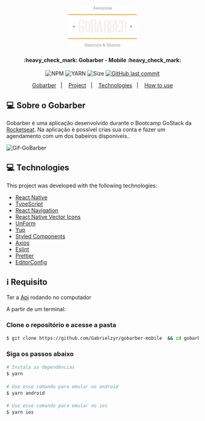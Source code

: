 <h1 align="center">
    <img alt="MegaHack" title="#MegaHack" src="./src/assets/logo.png" width="180px" />
</h1>


<h4 align="center">
	:heavy_check_mark: Gobarber - Mobile :heavy_check_mark:
</h4>
<p align="center">

  <img alt="NPM" src="https://img.shields.io/npm/v/npm?color=10&logo=10">
  <img alt="YARN" src="https://img.shields.io/badge/yarn-v1.22.4-brightgreen">
  <img alt="Size" src="https://img.shields.io/github/repo-size/Gabrielzyr/nlw-3">

  <a href="https://github.com/jpsoarxs/MH-3/commits/master">
    <img alt="GitHub last commit" src="https://img.shields.io/github/last-commit/Gabrielzyr/nlw-3">
  </a>

</p>

<p align="center">
  <a href="#information_source-Sobre-o-Gobarber-">Gobarber</a>&nbsp;&nbsp;&nbsp;|&nbsp;&nbsp;&nbsp;
  <a href="#-project">Project</a>&nbsp;&nbsp;&nbsp;|&nbsp;&nbsp;&nbsp;
  <a href="#-technologies">Technologies</a>&nbsp;&nbsp;&nbsp;|&nbsp;&nbsp;&nbsp;
  <a href="#information_source-how-to-use">How to use</a>
  <!-- <a href="#memo-license">License</a> -->
</p>

## 💻 Sobre o Gobarber

 Gobarber é uma aplicação desenvolvido durante o Bootcamp GoStack da [Rocketseat][rocketseat]. Na aplicação é possível crias sua conta e fazer um agendamento com um dos babeiros disponíveis..


![Gif-GoBarber](https://github.com/Gabrielzyr/nlw-3/blob/master/Gobarbergif.gif)


## 💻 Technologies

This project was developed with the following technologies:

- [React Native][reactnative]
- [TypeScript][typescript]
- [React Navigation][Reactnavigation]
- [React Native Vector Icons][reactNativeVectorIcons]
- [UnForm][unform]
- [Yup][yup]
- [Styled Components][styledComponents]
- [Axios][axios]
- [Eslint][eslint]
- [Prettier][prettier]
- [EditorConfig][editorConfig]

## :information_source: Requisito

Ter a [Api](https://github.com/Gabrielzyr/Gobarber) rodando no computador

A partir de um terminal:

### Clone o repositório e acesse a pasta
```bash
$ git clone https://github.com/Gabrielzyr/gobarber-mobile  && cd gobarber-mobile
```

### Siga os passos abaixo


```bash
# Instala as dependências
$ yarn

# Use esse comando para emular no android
$ yarn android

# Use esse comando para emular no ios
$ yarn ios
```

[typescript]: https://www.typescriptlang.org/
[yarn]: https://yarnpkg.com/
[reactJs]: https://reactjs.org/docs/getting-started.html
[rocketseat]: https://rocketseat.com.br/
[nodejs]: https://nodejs.org/
[reactnative]: https://reactnative.dev/
[Reactnavigation]: https://reactnavigation.org/
[reactNativeVectorIcons]: https://github.com/oblador/react-native-vector-icons
[unForm]: https://unform.dev/
[yup]:https://github.com/jquense/yup
[styledComponents]: https://styled-components.com/
[axios]: https://github.com/axios/axios
[eslint]: https://eslint.org/
[prettier]: https://prettier.io/
[editorConfig]: https://editorconfig.org/
